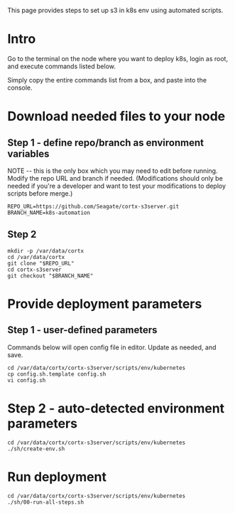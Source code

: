 
This page provides steps to set up s3 in k8s env using automated scripts.

# Intro

Go to the terminal on the node where you want to deploy k8s, login as root,
and execute commands listed below.

Simply copy the entire commands list from a box, and paste into the
console.


# Download needed files to your node

## Step 1 - define repo/branch as environment variables

NOTE -- this is the only box which you may need to edit before running.
Modify the repo URL and branch if needed.  (Modifications should only be
needed if you're a developer and want to test your modifications to deploy
scripts before merge.)

```
REPO_URL=https://github.com/Seagate/cortx-s3server.git
BRANCH_NAME=k8s-automation
```

## Step 2

```
mkdir -p /var/data/cortx
cd /var/data/cortx
git clone "$REPO_URL"
cd cortx-s3server
git checkout "$BRANCH_NAME"
```

# Provide deployment parameters

## Step 1 - user-defined parameters

Commands below will open config file in editor.  Update as needed, and
save.

```
cd /var/data/cortx/cortx-s3server/scripts/env/kubernetes
cp config.sh.template config.sh
vi config.sh
```

# Step 2 - auto-detected environment parameters

```
cd /var/data/cortx/cortx-s3server/scripts/env/kubernetes
./sh/create-env.sh
```

# Run deployment

```
cd /var/data/cortx/cortx-s3server/scripts/env/kubernetes
./sh/00-run-all-steps.sh
```
